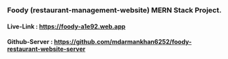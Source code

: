 ### Foody (restaurant-management-website) MERN Stack Project.
#### Live-Link : https://foody-a1e92.web.app
#### Github-Server : https://github.com/mdarmankhan6252/foody-restaurant-website-server
